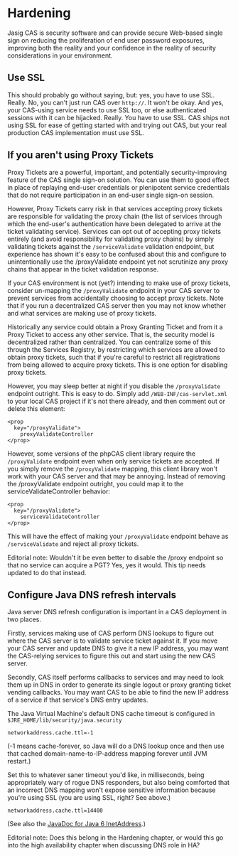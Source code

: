 # Hardening #

Jasig CAS is security software and can provide secure Web-based single sign on reducing the proliferation of end user password exposures, improving both the reality and your confidence in the reality of security considerations in your environment.

## Use SSL ## 

This should probably go without saying, but: yes, you have to use SSL. Really. No, you can't just run CAS over `http://`. It won't be okay. And yes, your CAS-using service needs to use SSL too, or else authenticated sessions with it can be hijacked. Really. You have to use SSL. CAS ships not using SSL for ease of getting started with and trying out CAS, but your real production CAS implementation must use SSL.

## If you aren't using Proxy Tickets ## 

Proxy Tickets are a powerful, important, and potentially security-improving feature of the CAS single sign-on solution. You can use them to good effect in place of replaying end-user credentials or plenipotent service credentials that do not require participation in an end-user single sign-on session.

However, Proxy Tickets carry risk in that services accepting proxy tickets are responsible for validating the proxy chain (the list of services through which the end-user's authentication have been delegated to arrive at the ticket validating service). Services can opt out of accepting proxy tickets entirely (and avoid responsibility for validating proxy chains) by simply validating tickets against the `/serviceValidate` validation endpoint, but experience has shown it's easy to be confused about this and configure to unintentionally use the /proxyValidate endpoint yet not scrutinize any proxy chains that appear in the ticket validation response.

If your CAS environment is not (yet?) intending to make use of proxy tickets, consider un-mapping the `/proxyValidate` endpoint in your CAS server to prevent services from accidentally choosing to accept proxy tickets. Note that if you run a decentralized CAS server then you may not know whether and what services are making use of proxy tickets.

Historically any service could obtain a Proxy Granting Ticket and from it a Proxy Ticket to access any other service. That is, the security model is decentralized rather than centralized. You can centralize some of this through the Services Registry, by restricting which services are allowed to obtain proxy tickets, such that if you're careful to restrict all registrations from being allowed to acquire proxy tickets. This is one option for disabling proxy tickets.

However, you may sleep better at night if you disable the `/proxyValidate` endpoint outright. This is easy to do. Simply add `/WEB-INF/cas-servlet.xml` to your local CAS project if it's not there already, and then comment out or delete this element:

    <prop
      key="/proxyValidate">
        proxyValidateController
    </prop>
        
However, some versions of the phpCAS client library require the `/proxyValidate` endpoint even when only service tickets are accepted. If you simply remove the `/proxyValidate` mapping, this client library won't work with your CAS server and that may be annoying. Instead of removing the /proxyValidate endpoint outright, you could map it to the serviceValidateController behavior:

    <prop
      key="/proxyValidate">
        serviceValidateController
    </prop>
        
This will have the effect of making your `/proxyValidate` endpoint behave as `/serviceValidate` and reject all proxy tickets.

<p class="editorial-note">Editorial note: Wouldn't it be even better to disable the /proxy endpoint so that no service can acquire a PGT?  Yes, yes it would. This tip needs updated to do that instead.</p>

## Configure Java DNS refresh intervals ##

Java server DNS refresh configuration is important in a CAS deployment in two places.

Firstly, services making use of CAS perform DNS lookups to figure out where the CAS server is to validate service ticket against it. If you move your CAS server and update DNS to give it a new IP address, you may want the CAS-relying services to figure this out and start using the new CAS server.

Secondly, CAS itself performs callbacks to services and may need to look them up in DNS in order to generate its single logout or proxy granting ticket vending callbacks.  You may want CAS to be able to find the new IP address of a service if that service's DNS entry updates.

The Java Virtual Machine's default DNS cache timeout is configured in `$JRE_HOME/lib/security/java.security`

    networkaddress.cache.ttl=-1

(-1 means cache-forever, so Java will do a DNS lookup once and then use that cached domain-name-to-IP-address mapping forever until JVM restart.)

Set this to whatever saner timeout you'd like, in milliseconds, being appropriately wary of rogue DNS responders, but also being comforted that an incorrect DNS mapping won't expose sensitive information because you're using SSL (you are using SSL, right?  See above.)

    networkaddress.cache.ttl=14400

(See also the [JavaDoc for Java 6 InetAddress].)

<p class="editorial-note">Editorial note: Does this belong in the Hardening chapter, or would this go into the high availability chapter when discussing DNS role in HA?</p>

[JavaDoc for Java 6 InetAddress]: http://download.oracle.com/javase/6/docs/api/java/net/InetAddress.html
